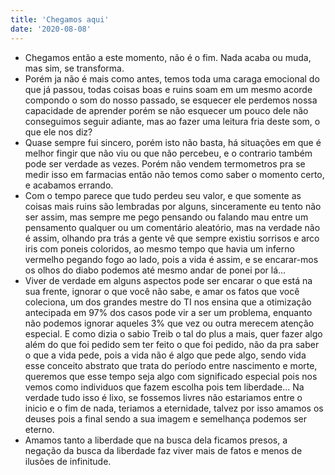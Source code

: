 ```yaml
---
title: 'Chegamos aqui'
date: '2020-08-08'
---
```


- Chegamos então a este momento, não é o fim. Nada acaba ou muda, mas sim, se transforma.
- Porém ja não é mais como antes, temos toda uma caraga emocional do que já passou, todas coisas boas e ruins soam em um mesmo acorde compondo o som do nosso passado, se esquecer ele perdemos nossa capacidade de aprender porém se não esquecer um pouco dele não conseguimos seguir adiante, mas ao fazer uma leitura fria deste som, o que ele nos diz?
- Quase sempre fui sincero, porém isto não basta, há situações em que é melhor fingir que não viu ou que não percebeu, e o contrario também pode ser verdade as vezes. Porém não vendem termometros pra se medir isso em farmacias então não temos como saber o momento certo, e acabamos errando.
- Com o tempo parece que tudo perdeu seu valor, e que somente as coisas mais ruins são lembradas por alguns, sinceramente eu tento não ser assim, mas sempre me pego pensando ou falando mau entre um pensamento qualquer ou um comentário aleatório, mas na verdade não é assim, olhando pra trás a gente vê que sempre existiu sorrisos e arco iris com poneis coloridos, ao mesmo tempo que havia um inferno vermelho pegando fogo ao lado, pois a vida é assim, e se encarar-mos os olhos do diabo podemos até mesmo andar de ponei por lá...
- Viver de verdade em alguns aspectos pode ser encarar o que está na sua frente, ignorar o que você não sabe, e amar os fatos que você coleciona, um dos grandes mestre do TI nos ensina que a otimização antecipada em 97% dos casos pode vir a ser um problema, enquanto não podemos ignorar aqueles 3% que vez ou outra merecem atenção especial. E como dizia o sabio Treib o tal do plus a mais, quer fazer algo além do que foi pedido sem ter feito o que foi pedido, não da pra saber o que a vida pede, pois a vida não é algo que pede algo, sendo vida esse conceito abstrato que trata do período entre nascimento e morte, queremos que esse tempo seja algo com significado especial pois nos vemos como individuos que fazem escolha pois tem liberdade... Na verdade tudo isso é lixo, se fossemos livres não estariamos entre o inicio e o fim de nada, teriamos a eternidade, talvez por isso amamos os deuses pois a final sendo a sua imagem e semelhança podemos ser eterno.
- Amamos tanto a liberdade que na busca dela ficamos presos, a negação da busca da liberdade faz viver mais de fatos e menos de ilusões de infinitude.
